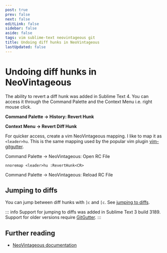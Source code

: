 ```yaml
---
post: true
prev: false
next: false
editLink: false
sidebar: false
aside: false
tags: vim sublime-text neovintageous git
title: Undoing diff hunks in NeoVintageous
lastUpdated: false
---
```


# Undoing diff hunks in NeoVintageous

The ability to revert a diff hunk was added in Sublime Text 4.  You can access it through the Command Palette and the Context Menu i.e. right mouse click.

**Command Palette → History: Revert Hunk**

**Context Menu → Revert Diff Hunk**

For quicker access, create a vim NeoVintageous mapping.  I like to map it as `<leader>hu`.  This is the same mapping used by the popular vim plugin [vim-gitgutter](https://github.com/airblade/vim-gitgutter?ref=blog.gerardroche.com#hunks).

Command Palette → NeoVintageous: Open RC File

```vim
nnoremap <leader>hu :RevertHunk<CR>
```

Command Palette → NeoVintageous: Reload RC File

## Jumping to diffs

You can jump between diff hunks with `]c` and `[c`.  See [jumping to diffs](/2023/05/31/neovintageous-jumping-to-diffs/).

::: info Support for jumping to diffs was added in Sublime Text 3 build 3189. Support for older versions require [GitGutter](https://github.com/jisaacks/GitGutter?ref=blog.gerardroche.com).
:::

## Further reading

* [NeoVintageous documentation](https://neovintageous.github.io/?ref=blog.gerardroche.com)
